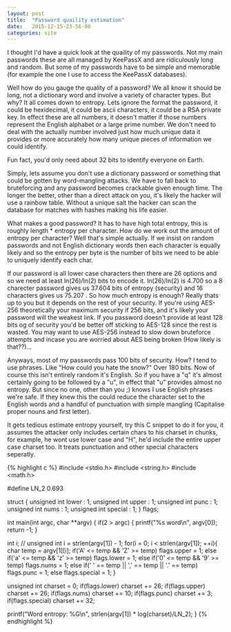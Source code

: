 ```yaml
---
layout: post
title:  "Password quaility estimation"
date:   2015-12-15-23-56-00
categories: site
---
```


I thought I'd have a quick look at the quaility of my passwords. Not my main passwords these are all managed by KeePassX and are ridiculously long and random. But some of my passwords have to be simple and memorable (for example the one I use to access the KeePassX databases).

Well how do you gauge the quality of a password? We all know it should be long, not a dictionary word and involve a variety of character types. But why? It all comes down to entropy. Lets ignore the format the password, it could be hexidecimal, it could be ascii characters, it could be a RSA private key. In effect these are all numbers, it doesn't matter if those numbers represent the English alphabet or a large prime number. We don't need to deal with the actually number involved just how much unique data it provides or more accurately how many unique pieces of information we could identify.

Fun fact, you'd only need about 32 bits to identify everyone on Earth.

Simply, lets assume you don't use a dictionary password or something that could be gotten by word-mangling attacks. We have to fall back to bruteforcing and any password becomes crackable given enough time. The longer the better, other than a direct attack on you, it's likely the hacker will use a rainbow table. Without a unique salt the hacker can scan the database for matches with hashes making his life easier.

What makes a good password? It has to have high total entropy, this is roughly length * entropy per character. How do we work out the amount of entropy per character? Well that's simple actually. If we insist on random passwords and not English dictionary words then each character is equally likely and so the entropy per byte is the number of bits we need to be able to uniquely identify each char.

If our password is all lower case characters then there are 26 options and so we need at least ln(26)/ln(2) bits to encode it. ln(26)/ln(2) is 4.700 so a 8 charecter password gives us 37.604 bits of entropy (security) and 16 characters gives us 75.207 . So how much entropy is enough? Really thats up to you but it depends on the rest of your security. If you're using AES-256 theoretically your maximum security if 256 bits, and it's likely your password will the weakest link. If you password doesn't provide at least 128 bits og of security you'd be better off sticking to AES-128 since the rest is wasted. You may want to use AES-256 instead to slow down bruteforce attempts and incase you are worried about AES being broken (How likely is that??)...

Anyways, most of my passwords pass 100 bits of security. How? I tend to use phrases. Like "How could you hate the snow?" Over 180 bits. Now of course this isn't entirely random it's English. So if you have a "q" it's almost certainly going to be followed by a "u", in effect that "u" provides almost no entropy. But since no one, other than you ;) knows I use English phrases we're safe. If they knew this the could reduce the character set to the English words and a handful of punctuation with simple mangling (Capitalise proper nouns and first letter).

It gets tedious estimate entropy yourself, try this C snippet to do it for you, it assumes the attacker only includes certain chars to his charset in chunks, for example, he wont use lower case and "H", he'd include the entire upper case charset too. It treats punctuation and other special characters seperatly.

{% highlight c %}
#include <stdio.h>
#include <string.h>
#include <math.h>

#define LN_2 0.693

struct {
  unsigned int lower : 1;
  unsigned int upper : 1;
  unsigned int punc : 1;
  unsigned int nums : 1;
  unsigned int special : 1;
} flags;

int main(int argc, char **argv) {
  if(2 > argc) {
    printf("%s word\n", argv[0]);
    return -1;
  }

  int i;
  //  unsigned int i = strlen(argv[1]) - 1;
  for(i = 0; i < strlen(argv[1]); ++i){
    char temp = argv[1][i];
    if('A' <= temp && 'Z' >= temp)
      flags.upper = 1;
    else if('a' <= temp && 'z' >= temp)
      flags.lower = 1;
    else if('0' <= temp && '9' >= temp)
      flags.nums = 1;
    else if(' ' == temp || ',' == temp || '.' == temp)
      flags.punc = 1;
    else
      flags.special = 1;
  }
  
  unsigned int charset = 0;
  if(flags.lower)
    charset += 26;
  if(flags.upper)
    charset += 26;
  if(flags.nums)
    charset += 10;
  if(flags.punc)
    charset += 3;
  if(flags.special)
    charset += 32;

  printf("Word entropy: %G\n", strlen(argv[1]) * log(charset)/LN_2);
}
{% endhighlight %}
